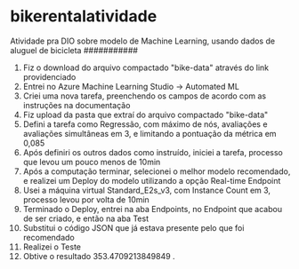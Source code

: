 # bikerentalatividade
Atividade pra DIO sobre modelo de Machine Learning, usando dados de aluguel de bicicleta
###########
1. Fiz o download do arquivo compactado "bike-data" através do link providenciado
2. Entrei no Azure Machine Learning Studio -> Automated ML
3. Criei uma nova tarefa, preenchendo os campos de acordo com as instruções na documentação
4. Fiz upload da pasta que extraí do arquivo compactado "bike-data"
5. Defini a tarefa como Regressão, com máximo de nós, avaliações e avaliações simultâneas em 3, e limitando a pontuação da métrica em 0,085
6. Após definiri os outros dados como instruído, iniciei a tarefa, processo que levou um pouco menos de 10min
7. Após a computação terminar, selecionei o melhor modelo recomendado, e realizei um Deploy do modelo utilizando a opção Real-time Endpoint
8. Usei a máquina virtual Standard_E2s_v3, com Instance Count em 3, processo levou por volta de 10min
9. Terminado o Deploy, entrei na aba Endpoints, no Endpoint que acabou de ser criado, e então na aba Test
10. Substitui o código JSON que já estava presente pelo que foi recomendado
11. Realizei o Teste
12. Obtive o resultado 353.4709213849849 .
